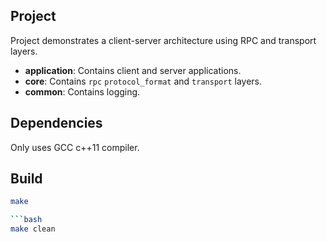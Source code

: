 ## Project

Project demonstrates a client-server architecture using RPC and transport layers.

- **application**: Contains client and server applications.
- **core**: Contains `rpc` `protocol_format` and `transport` layers.
- **common**: Contains logging.

## Dependencies

Only uses GCC c++11 compiler.

## Build

```bash
make

```bash
make clean

